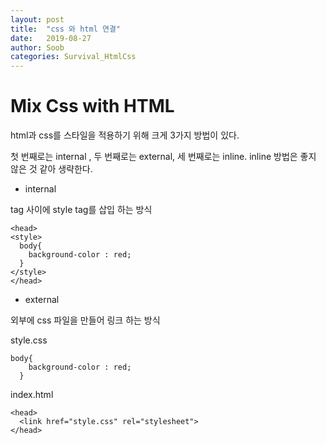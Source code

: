 ```yaml
---
layout: post
title:  "css 와 html 연결"
date:   2019-08-27
author: Soob
categories: Survival_HtmlCss
---
```


Mix Css with HTML
====================================

html과 css를 스타일을 적용하기 위해 크게 3가지 방법이 있다.

첫 번째로는 internal , 두 번째로는 external, 세 번째로는 inline.
inline 방법은 좋지 않은 것 같아 생략한다.

- internal

<head> tag 사이에 style tag를 삽입 하는 방식

```
<head>
<style>
  body{
    background-color : red;
  }
</style>
</head>
```

- external

외부에 css 파일을 만들어 링크 하는 방식

style.css

```
body{
    background-color : red;
  }
```

index.html
```
<head>
  <link href="style.css" rel="stylesheet">
</head>
```

